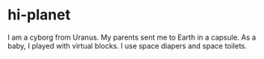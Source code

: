 # hi-planet

I am a cyborg from Uranus. My parents sent me to Earth in a capsule. As a baby, I played with virtual blocks.
I use space diapers and space toilets.
